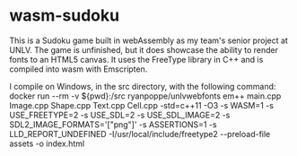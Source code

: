 # wasm-sudoku
This is a Sudoku game built in webAssembly as my team's senior project at UNLV.
The game is unfinished, but it does showcase the ability to render fonts to an HTML5 canvas.
It uses the FreeType library in C++ and is compiled into wasm with Emscripten.

I compile on Windows, in the src directory, with the following command:
docker run --rm -v ${pwd}:/src ryanpoppe/unlvwebfonts em++ main.cpp Image.cpp Shape.cpp Text.cpp Cell.cpp -std=c++11 -O3 -s WASM=1 -s USE_FREETYPE=2 -s USE_SDL=2 -s USE_SDL_IMAGE=2 -s SDL2_IMAGE_FORMATS='["png"]' -s ASSERTIONS=1 -s  LLD_REPORT_UNDEFINED -I/usr/local/include/freetype2 --preload-file assets -o index.html